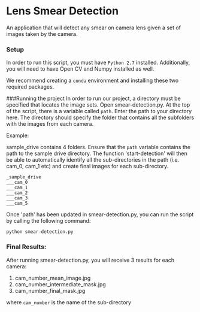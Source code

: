 # Lens Smear Detection

An application that will detect any smear on camera lens given a set of images taken by the camera.

### Setup
In order to run this script, you must have `Python 2.7` installed. Additionally, you will need to have Open CV and Numpy installed as well. 

We recommend creating a `conda` environment and installing these two required packages.

###Running the project
In order to run our project, a directory must be specified that locates the image sets. Open smear-detection.py. At the top of the script, there is a variable called `path`. Enter the path to your directory here. The directory should specify the folder that contains all the subfolders with the images from each camera.

Example:

sample_drive contains 4 folders. Ensure that the `path` variable contains the path to the sample drive directory. The function 'start-detection' will then be able to automatically identify all the sub-directories in the path (i.e. cam_0, cam_1 etc) and create final images for each sub-directory.

```
_sample_drive
___cam_0
___cam_1
___cam_2
___cam_3
___cam_5
```


Once 'path' has been updated in smear-detection.py, you can run the script by calling the following command:

`python smear-detection.py`

### Final Results:
After running smear-detection.py, you will receive 3 results for each camera:

1. cam_number_mean_image.jpg
2. cam_number_intermediate_mask.jpg
3. cam_number_final_mask.jpg

where `cam_number` is the name of the sub-directory
